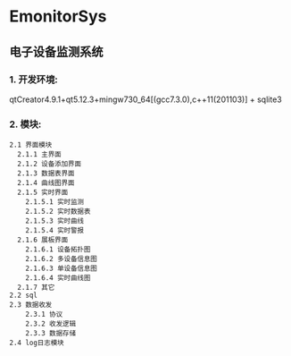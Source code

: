 # EmonitorSys
## 电子设备监测系统

### 1. 开发环境:
qtCreator4.9.1+qt5.12.3+mingw730_64[(gcc7.3.0),c++11(201103)] + sqlite3
### 2. 模块:
    2.1 界面模块
      2.1.1 主界面
      2.1.2 设备添加界面
      2.1.3 数据表界面
      2.1.4 曲线图界面
      2.1.5 实时界面
        2.1.5.1 实时监测
        2.1.5.2 实时数据表
        2.1.5.3 实时曲线
        2.1.5.4 实时警报
      2.1.6 展板界面
        2.1.6.1 设备拓扑图
        2.1.6.2 多设备信息图
        2.1.6.3 单设备信息图
        2.1.6.4 实时曲线图
      2.1.7 其它
    2.2 sql
    2.3 数据收发
        2.3.1 协议
        2.3.2 收发逻辑
        2.3.3 数据存储
    2.4 log日志模块 
